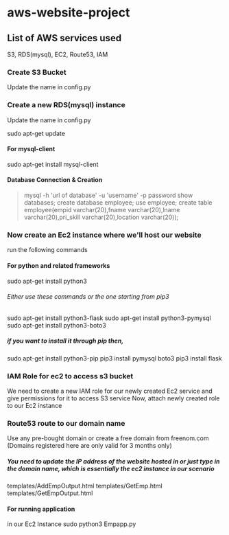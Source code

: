 # aws-website-project

## List of AWS services used
S3, RDS(mysql), EC2, Route53, IAM

### Create S3 Bucket
Update the name in config.py

### Create a new RDS(mysql) instance
Update the name in config.py

sudo apt-get update
#### For mysql-client
sudo apt-get install mysql-client

#### Database Connection & Creation
> mysql -h 'url of database' -u 'username' -p password
> show databases; 
> create database employee;
> use employee;
> create table employee(empid varchar(20),fname varchar(20),lname varchar(20),pri_skill varchar(20),location varchar(20));

### Now create an Ec2 instance where we'll host our website
run the following commands

#### For python and related frameworks

sudo apt-get install python3

###### Either use these commands or the one starting from pip3
sudo apt-get install python3-flask
sudo apt-get install python3-pymysql
sudo apt-get install python3-boto3

##### if you want to install it through pip then,
sudo apt-get install python3-pip
pip3 install pymysql boto3
pip3 install flask

### IAM Role for ec2 to access s3 bucket
We need to create a new IAM role for our newly created Ec2 service and give permissions for it to access S3 service
Now, attach newly created role to our Ec2 instance

### Route53 route to our domain name
Use any pre-bought domain or create a free domain from freenom.com (Domains registered here are only valid for 3 months only)


##### You need to update the IP address of the website hosted in or just type in the domain name, which is essentially the ec2 instance in our scenario
templates/AddEmpOutput.html
templates/GetEmp.html
templates/GetEmpOutput.html

#### For running application
in our Ec2 Instance
sudo python3 Empapp.py